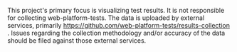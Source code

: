 This project's primary focus is visualizing test results. It is not responsible
for collecting web-platform-tests. The data is uploaded by external services,
primarily https://github.com/web-platform-tests/results-collection . Issues
regarding the collection methodology and/or accuracy of the data should be
filed against those external services.
